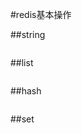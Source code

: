 #redis基本操作

##string
```text

```


##list
```text

```

##hash
```text

```


##set
```text

``` 

